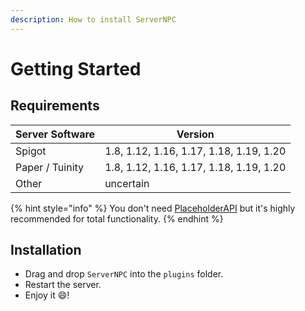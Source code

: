 ```yaml
---
description: How to install ServerNPC
---
```


# Getting Started

## Requirements

| Server Software | Version                                 |
| --------------- | --------------------------------------- |
| Spigot          | 1.8, 1.12, 1.16, 1.17, 1.18, 1.19, 1.20 |
| Paper / Tuinity | 1.8, 1.12, 1.16, 1.17, 1.18, 1.19, 1.20 |
| Other           | uncertain                               |

{% hint style="info" %}
You don't need [PlaceholderAPI](https://www.spigotmc.org/resources/placeholderapi.6245/) but it's highly recommended for total functionality.
{% endhint %}

## Installation

* Drag and drop `ServerNPC` into the `plugins` folder.
* Restart the server.
* Enjoy it 😄!
